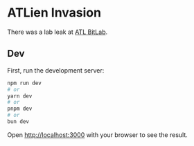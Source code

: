 # ATLien Invasion

There was a lab leak at [ATL BitLab](https://atlbitlab.com).

## Dev

First, run the development server:

```bash
npm run dev
# or
yarn dev
# or
pnpm dev
# or
bun dev
```

Open [http://localhost:3000](http://localhost:3000) with your browser to see the result.